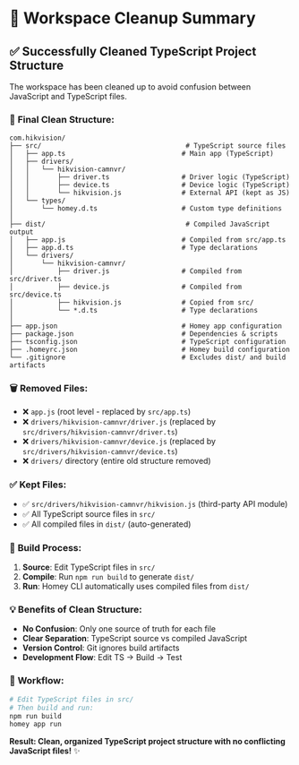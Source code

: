 # 🧹 Workspace Cleanup Summary

## ✅ **Successfully Cleaned TypeScript Project Structure**

The workspace has been cleaned up to avoid confusion between JavaScript and TypeScript files.

### 📁 **Final Clean Structure:**

```
com.hikvision/
├── src/                                    # TypeScript source files
│   ├── app.ts                             # Main app (TypeScript)
│   ├── drivers/
│   │   └── hikvision-camnvr/
│   │       ├── driver.ts                  # Driver logic (TypeScript)
│   │       ├── device.ts                  # Device logic (TypeScript)
│   │       └── hikvision.js               # External API (kept as JS)
│   └── types/
│       └── homey.d.ts                     # Custom type definitions
│
├── dist/                                   # Compiled JavaScript output
│   ├── app.js                             # Compiled from src/app.ts
│   ├── app.d.ts                           # Type declarations
│   └── drivers/
│       └── hikvision-camnvr/
│           ├── driver.js                  # Compiled from src/driver.ts
│           ├── device.js                  # Compiled from src/device.ts
│           ├── hikvision.js               # Copied from src/
│           └── *.d.ts                     # Type declarations
│
├── app.json                               # Homey app configuration
├── package.json                           # Dependencies & scripts
├── tsconfig.json                          # TypeScript configuration
├── .homeyrc.json                          # Homey build configuration
└── .gitignore                             # Excludes dist/ and build artifacts
```

### 🗑️ **Removed Files:**
- ❌ `app.js` (root level - replaced by `src/app.ts`)
- ❌ `drivers/hikvision-camnvr/driver.js` (replaced by `src/drivers/hikvision-camnvr/driver.ts`)
- ❌ `drivers/hikvision-camnvr/device.js` (replaced by `src/drivers/hikvision-camnvr/device.ts`)
- ❌ `drivers/` directory (entire old structure removed)

### ✅ **Kept Files:**
- ✅ `src/drivers/hikvision-camnvr/hikvision.js` (third-party API module)
- ✅ All TypeScript source files in `src/`
- ✅ All compiled files in `dist/` (auto-generated)

### 🔄 **Build Process:**
1. **Source**: Edit TypeScript files in `src/`
2. **Compile**: Run `npm run build` to generate `dist/`
3. **Run**: Homey CLI automatically uses compiled files from `dist/`

### 💡 **Benefits of Clean Structure:**
- **No Confusion**: Only one source of truth for each file
- **Clear Separation**: TypeScript source vs compiled JavaScript
- **Version Control**: Git ignores build artifacts
- **Development Flow**: Edit TS → Build → Test

### 🚀 **Workflow:**
```bash
# Edit TypeScript files in src/
# Then build and run:
npm run build
homey app run
```

**Result: Clean, organized TypeScript project structure with no conflicting JavaScript files!** ✨